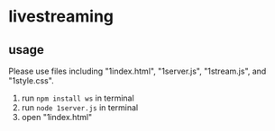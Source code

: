 # livestreaming

<!-- 0stream.js
```npm install peerjs``` -->
## usage
Please use files including "1index.html", "1server.js", "1stream.js", and "1style.css".
1. run ```npm install ws``` in terminal
2. run ```node 1server.js``` in terminal
3. open "1index.html"